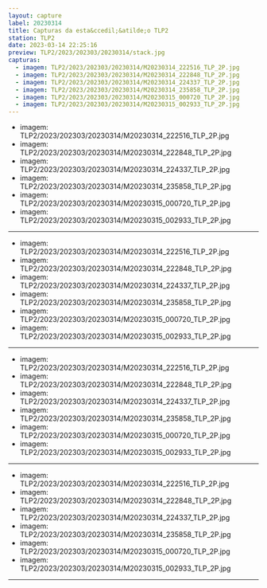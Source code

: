 ```yaml
---
layout: capture
label: 20230314
title: Capturas da esta&ccedil;&atilde;o TLP2
station: TLP2
date: 2023-03-14 22:25:16
preview: TLP2/2023/202303/20230314/stack.jpg
capturas:
  - imagem: TLP2/2023/202303/20230314/M20230314_222516_TLP_2P.jpg
  - imagem: TLP2/2023/202303/20230314/M20230314_222848_TLP_2P.jpg
  - imagem: TLP2/2023/202303/20230314/M20230314_224337_TLP_2P.jpg
  - imagem: TLP2/2023/202303/20230314/M20230314_235858_TLP_2P.jpg
  - imagem: TLP2/2023/202303/20230314/M20230315_000720_TLP_2P.jpg
  - imagem: TLP2/2023/202303/20230314/M20230315_002933_TLP_2P.jpg
---
```

  - imagem: TLP2/2023/202303/20230314/M20230314_222516_TLP_2P.jpg
  - imagem: TLP2/2023/202303/20230314/M20230314_222848_TLP_2P.jpg
  - imagem: TLP2/2023/202303/20230314/M20230314_224337_TLP_2P.jpg
  - imagem: TLP2/2023/202303/20230314/M20230314_235858_TLP_2P.jpg
  - imagem: TLP2/2023/202303/20230314/M20230315_000720_TLP_2P.jpg
  - imagem: TLP2/2023/202303/20230314/M20230315_002933_TLP_2P.jpg
---
  - imagem: TLP2/2023/202303/20230314/M20230314_222516_TLP_2P.jpg
  - imagem: TLP2/2023/202303/20230314/M20230314_222848_TLP_2P.jpg
  - imagem: TLP2/2023/202303/20230314/M20230314_224337_TLP_2P.jpg
  - imagem: TLP2/2023/202303/20230314/M20230314_235858_TLP_2P.jpg
  - imagem: TLP2/2023/202303/20230314/M20230315_000720_TLP_2P.jpg
  - imagem: TLP2/2023/202303/20230314/M20230315_002933_TLP_2P.jpg
---
  - imagem: TLP2/2023/202303/20230314/M20230314_222516_TLP_2P.jpg
  - imagem: TLP2/2023/202303/20230314/M20230314_222848_TLP_2P.jpg
  - imagem: TLP2/2023/202303/20230314/M20230314_224337_TLP_2P.jpg
  - imagem: TLP2/2023/202303/20230314/M20230314_235858_TLP_2P.jpg
  - imagem: TLP2/2023/202303/20230314/M20230315_000720_TLP_2P.jpg
  - imagem: TLP2/2023/202303/20230314/M20230315_002933_TLP_2P.jpg
---
  - imagem: TLP2/2023/202303/20230314/M20230314_222516_TLP_2P.jpg
  - imagem: TLP2/2023/202303/20230314/M20230314_222848_TLP_2P.jpg
  - imagem: TLP2/2023/202303/20230314/M20230314_224337_TLP_2P.jpg
  - imagem: TLP2/2023/202303/20230314/M20230314_235858_TLP_2P.jpg
  - imagem: TLP2/2023/202303/20230314/M20230315_000720_TLP_2P.jpg
  - imagem: TLP2/2023/202303/20230314/M20230315_002933_TLP_2P.jpg
---

